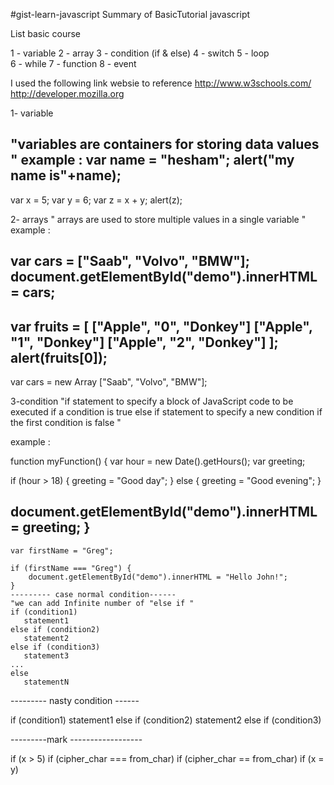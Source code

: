 #gist-learn-javascript
Summary of BasicTutorial javascript

List basic course

1 - variable 
2 - array 
3 - condition (if & else) 
4 - switch 
5 - loop <br>
6 - while 
7 - function 
8 - event

I used the following link websie to reference http://www.w3schools.com/ http://developer.mozilla.org

1- variable 

"variables are containers for storing data values " 
example : 
var name = "hesham"; 
alert("my name is"+name); 
----- 
var x = 5; 
var y = 6; 
var z = x + y; 
alert(z); 

2- arrays 
" arrays are used to store multiple values in a single variable " 
example : 
<!--single arrays --> 
var cars = ["Saab", "Volvo", "BMW"]; 
document.getElementById("demo").innerHTML = cars;
----- 
<!--muilty arrays --> 
var fruits = [ ["Apple", "0", "Donkey"] ["Apple", "1", "Donkey"] ["Apple", "2", "Donkey"] ]; 
alert(fruits[0]);
------- 
<!--method arrays --> 
var cars = new Array ["Saab", "Volvo", "BMW"];



3-condition 
"if statement to specify a block of JavaScript code to be executed if a condition is true else if statement to specify a new condition if the first condition is false " 

example : 

function myFunction() {
var hour = new Date().getHours(); var greeting;

if (hour > 18) { greeting = "Good day"; } 
else { greeting = "Good evening"; } 

document.getElementById("demo").innerHTML = greeting; } 
--------



    var firstName = "Greg";

    if (firstName === "Greg") {
        document.getElementById("demo").innerHTML = "Hello John!";
    }
    --------- case normal condition------
    "we can add Infinite number of "else if "
    if (condition1)
       statement1
    else if (condition2)
       statement2
    else if (condition3)
       statement3
    ...
    else
       statementN

   --------- nasty condition ------
   
   if (condition1)
       statement1
    else
       if (condition2)
          statement2
       else
          if (condition3)

  ---------mark ------------------
  
  if (x > 5)
  if (cipher_char === from_char) 
  if (cipher_char == from_char) 
  if (x = y)
